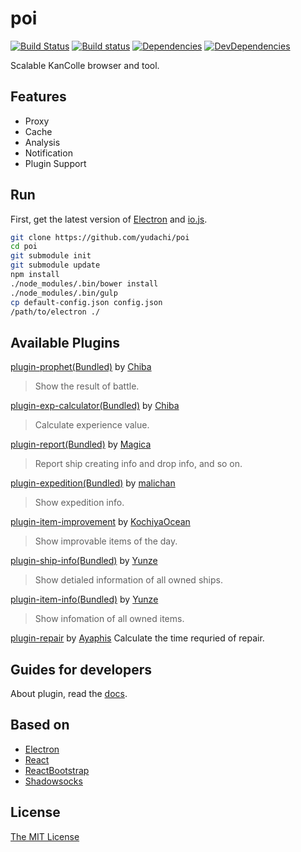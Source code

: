 # poi
[![Build Status](https://travis-ci.org/yudachi/poi.svg?branch=master)](https://travis-ci.org/yudachi/poi)
[![Build status](https://ci.appveyor.com/api/projects/status/bpa1dvvjt33xxx5n?svg=true)](https://ci.appveyor.com/project/magica/poi)
[![Dependencies](https://david-dm.org/yudachi/poi.svg)](https://david-dm.org/yudachi/poi)
[![DevDependencies](https://david-dm.org/yudachi/poi/dev-status.svg)](https://david-dm.org/yudachi/poi#info=devDependencies)

Scalable KanColle browser and tool.

## Features

+ Proxy
+ Cache
+ Analysis
+ Notification
+ Plugin Support

## Run

First, get the latest version of [Electron](https://github.com/atom/electron) and [io.js](https://iojs.org).

```bash
git clone https://github.com/yudachi/poi
cd poi
git submodule init
git submodule update
npm install
./node_modules/.bin/bower install
./node_modules/.bin/gulp
cp default-config.json config.json
/path/to/electron ./
```

## Available Plugins
[plugin-prophet(Bundled)](https://github.com/yudachi/plugin-prophet) by [Chiba](https://github.com/Chibaheit) 
>Show the result of battle.

[plugin-exp-calculator(Bundled)](https://github.com/yudachi/plugin-exp-calculator) by [Chiba](https://github.com/Chibaheit) 
>Calculate experience value.

[plugin-report(Bundled)](https://github.com/yudachi/plugin-report) by [Magica](https://github.com/magicae) 
>Report ship creating info and drop info, and so on.

[plugin-expedition(Bundled)](https://github.com/yudachi/plugin-expedition) by [malichan](https://github.com/malichan) 
>Show expedition info.

[plugin-item-improvement](https://github.com/yudachi/plugin-item-improvement) by [KochiyaOcean](https://github.com/KochiyaOcean) 
>Show improvable items of the day.

[plugin-ship-info(Bundled)](https://github.com/yudachi/plugin-ship-info) by [Yunze](https://github.com/myzwillmake) 
>Show detialed information of all owned ships.

[plugin-item-info(Bundled)](https://github.com/yudachi/plugin-item-info) by [Yunze](https://github.com/myzwillmake) 
>Show infomation of all owned items.




[plugin-repair](https://github.com/Ayaphis/plugin-repair) by [Ayaphis](https://github.com/Ayaphis) Calculate the time requried of repair.

## Guides for developers

About plugin, read the [docs](https://github.com/yudachi/poi/tree/master/docs).

## Based on

+ [Electron](https://github.com/atom/electron)
+ [React](https://github.com/facebook/react)
+ [ReactBootstrap](https://github.com/react-bootstrap/react-bootstrap/)
+ [Shadowsocks](https://github.com/shadowsocks/shadowsocks)

## License
[The MIT License](https://github.com/yudachi/poi/blob/master/LICENSE)
